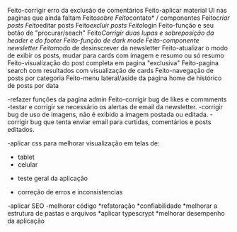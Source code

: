 Feito-corrigir erro da exclusão de comentários
Feito-aplicar material UI nas paginas que ainda faltam
Feito*sobre
Feito*contato*
/ componentes
Feito*criar posts
Feito*editar posts
Feito*excluir posts
Feito*login
Feito-função e seu botão de "procurar/seach"
Feito*Corrigir duas lupas e sobreposição da header e do footer
Feito-função de dark mode
Feito-componente newsletter
Feito*modo de desinscrever da newsletter
Feito-atualizar o modo de exibir os posts, mudar para cards com imagem e resumo ou só resumo
Feito-visualização do post completa em pagina "exclusiva"
Feito-pagina search com resultados com visualização de cards
Feito-navegação de posts por categoria
Feito-menu lateral/aside da pagina home de histórico de posts por data

-refazer funções da pagina admin
Feito-corrigir bug de likes e commments
-testar e corrigir se necessário os alertas de email da newsletter.
-corrigir bug de uso de imagens, não é exibido a imagem postada ou editada.
-corrigir bug que tenta enviar email para curtidas, comentários e posts editados.

-aplicar css para melhorar visualização em telas de:
* tablet
* celular

- teste geral da aplicação
* correção de erros e inconsistencias

-aplicar SEO
-melhorar código
*refatoração
*confiabilidade
*melhorar a estrutura de pastas e arquivos
*aplicar typescrypt
*melhorar desempenho da aplicação